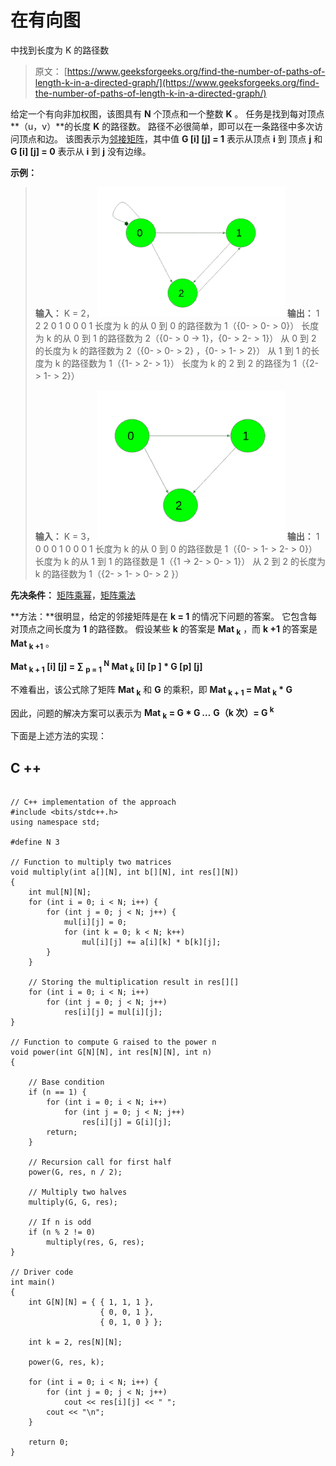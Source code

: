 # 在有向图

中找到长度为 K 的路径数

> 原文： [https://www.geeksforgeeks.org/find-the-number-of-paths-of-length-k-in-a-directed-graph/](https://www.geeksforgeeks.org/find-the-number-of-paths-of-length-k-in-a-directed-graph/)

给定一个有向非加权图，该图具有 **N** 个顶点和一个整数 **K** 。 任务是找到每对顶点**（u，v）**的长度 **K** 的路径数。 路径不必很简单，即可以在一条路径中多次访问顶点和边。
该图表示为[邻接矩阵](http://www.geeksforgeeks.org/graph-and-its-representations/)，其中值 **G [i] [j] = 1** 表示从顶点 **i** 到 顶点 **j** 和 **G [i] [j] = 0** 表示从 **i** 到 **j** 没有边缘。

**示例：**

> **输入：** K = 2，
> ![](img/78e899912130bd39bf65cdd52626e851.png)
> **输出：**
> 1 2 2
> 0 1 0
> 0 0 1
> 长度为 k 的从 0 到 0 的路径数为 1（{0- > 0- > 0}）
> 长度为 k 的从 0 到 1 的路径数为 2（{0- > 0 -> 1}，{0- > 2- > 1}）
> 从 0 到 2 的长度为 k 的路径数为 2（{0- > 0- > 2} ，{0- > 1- > 2}）
> 从 1 到 1 的长度为 k 的路径数为 1（{1- > 2- > 1}）
> 长度为 k 的 2 到 2 的路径为 1（{2- > 1- > 2}）
> 
> **输入：** K = 3，
> ![](img/c75d36558b147a6b373a56621645a7af.png)
> **输出：**
> 1 0 0
> 0 1 0
> 0 0 1
> 长度为 k 的从 0 到 0 的路径数是 1（{0- > 1- > 2- > 0}）
> 长度为 k 的从 1 到 1 的路径数是 1（{1 -> 2- > 0- > 1}）
> 从 2 到 2 的长度为 k 的路径数为 1（{2- > 1- > 0- > 2 }）

**先决条件：** [矩阵乘幂](http://www.geeksforgeeks.org/matrix-exponentiation/)，[矩阵乘法](https://www.geeksforgeeks.org/c-program-multiply-two-matrices/)

**方法：**很明显，给定的邻接矩阵是在 **k = 1** 的情况下问题的答案。 它包含每对顶点之间长度为 **1** 的路径数。
假设某些 **k** 的答案是 **Mat <sub>k</sub>** ，而 **k +1** 的答案是 **Mat <sub>k +1</sub>** 。

**Mat <sub>k + 1</sub> [i] [j] = ∑ <sub>p = 1</sub> <sup>N</sup> Mat <sub>k</sub> [i] [p ] * G [p] [j]**

不难看出，该公式除了矩阵 **Mat <sub>k</sub>** 和 **G** 的乘积，即 **Mat <sub>k + 1</sub> = Mat <sub>k</sub> * G**

因此，问题的解决方案可以表示为 **Mat <sub>k</sub> = G * G *…* G（k 次）= G <sup>k</sup>**

下面是上述方法的实现：

## C ++

```

// C++ implementation of the approach 
#include <bits/stdc++.h> 
using namespace std; 

#define N 3 

// Function to multiply two matrices 
void multiply(int a[][N], int b[][N], int res[][N]) 
{ 
    int mul[N][N]; 
    for (int i = 0; i < N; i++) { 
        for (int j = 0; j < N; j++) { 
            mul[i][j] = 0; 
            for (int k = 0; k < N; k++) 
                mul[i][j] += a[i][k] * b[k][j]; 
        } 
    } 

    // Storing the multiplication result in res[][] 
    for (int i = 0; i < N; i++) 
        for (int j = 0; j < N; j++) 
            res[i][j] = mul[i][j]; 
} 

// Function to compute G raised to the power n 
void power(int G[N][N], int res[N][N], int n) 
{ 

    // Base condition 
    if (n == 1) { 
        for (int i = 0; i < N; i++) 
            for (int j = 0; j < N; j++) 
                res[i][j] = G[i][j]; 
        return; 
    } 

    // Recursion call for first half 
    power(G, res, n / 2); 

    // Multiply two halves 
    multiply(G, G, res); 

    // If n is odd 
    if (n % 2 != 0) 
        multiply(res, G, res); 
} 

// Driver code 
int main() 
{ 
    int G[N][N] = { { 1, 1, 1 }, 
                    { 0, 0, 1 }, 
                    { 0, 1, 0 } }; 

    int k = 2, res[N][N]; 

    power(G, res, k); 

    for (int i = 0; i < N; i++) { 
        for (int j = 0; j < N; j++) 
            cout << res[i][j] << " "; 
        cout << "\n"; 
    } 

    return 0; 
} 

```